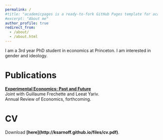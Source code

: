```yaml
---
permalink: /
#title: "academicpages is a ready-to-fork GitHub Pages template for academic personal websites"
#excerpt: "About me"
author_profile: true
redirect_from: 
  - /about/
  - /about.html
---
```


I am a 3rd year PhD student in economics at Princeton. I am interested in gender and ideology.

<h1> Publications </h1>

<b>[Experimental Economics: Past and Future](http://ksarnoff.github.io/files/annRevExp.pdf)</b> <br>
Joint with Guillaume Frechette and Leeat Yariv.  <br>
Annual Review of Economics, forthcoming. <br>


<h1> CV </h1>
Download <b>[here](http://ksarnoff.github.io/files/cv.pdf)</b>.

